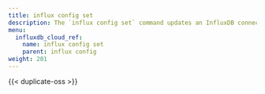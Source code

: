 ```yaml
---
title: influx config set
description: The `influx config set` command updates an InfluxDB connection configuration.
menu:
  influxdb_cloud_ref:
    name: influx config set
    parent: influx config
weight: 201
---
```


{{< duplicate-oss >}}

